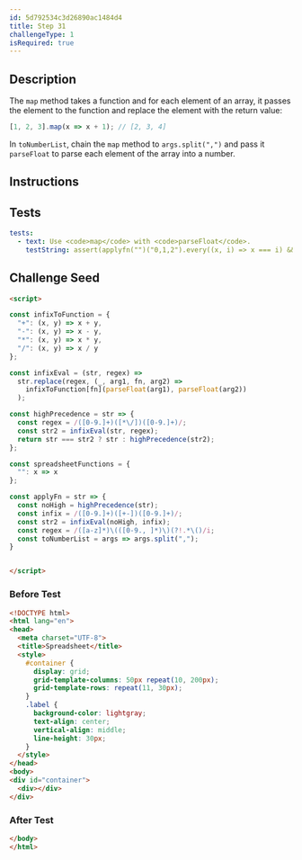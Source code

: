 ```yaml
---
id: 5d792534c3d26890ac1484d4
title: Step 31
challengeType: 1
isRequired: true
---
```


## Description
<section id='description'>
The <code>map</code> method takes a function and for each element of an array, it passes the element to the function and replace the element with the return value:

```js
[1, 2, 3].map(x => x + 1); // [2, 3, 4]
```

In <code>toNumberList</code>, chain the <code>map</code> method to <code>args.split(",")</code> and pass it <code>parseFloat</code> to parse each element of the array into a number.
</section>

## Instructions
<section id='instructions'>

</section>

## Tests
<section id='tests'>

```yml
tests:
  - text: Use <code>map</code> with <code>parseFloat</code>.
    testString: assert(applyfn("")("0,1,2").every((x, i) => x === i) && code.includes("map"));

```

</section>

## Challenge Seed
<section id='challengeSeed'>

<div id='html-seed'>

```html
<script>

const infixToFunction = {
  "+": (x, y) => x + y,
  "-": (x, y) => x - y,
  "*": (x, y) => x * y,
  "/": (x, y) => x / y
};

const infixEval = (str, regex) =>
  str.replace(regex, (_, arg1, fn, arg2) =>
    infixToFunction[fn](parseFloat(arg1), parseFloat(arg2))
  );

const highPrecedence = str => {
  const regex = /([0-9.]+)([*\/])([0-9.]+)/;
  const str2 = infixEval(str, regex);
  return str === str2 ? str : highPrecedence(str2);
};

const spreadsheetFunctions = {
  "": x => x
};

const applyFn = str => {
  const noHigh = highPrecedence(str);
  const infix = /([0-9.]+)([+-])([0-9.]+)/;
  const str2 = infixEval(noHigh, infix);
  const regex = /([a-z]*)\(([0-9., ]*)\)(?!.*\()/i;
  const toNumberList = args => args.split(",");
}


</script>
```

</div>


### Before Test
<div id='html-setup'>

```html
<!DOCTYPE html>
<html lang="en">
<head>
  <meta charset="UTF-8">
  <title>Spreadsheet</title>
  <style>
    #container {
      display: grid;
      grid-template-columns: 50px repeat(10, 200px);
      grid-template-rows: repeat(11, 30px);
    }
    .label {
      background-color: lightgray;
      text-align: center;
      vertical-align: middle;
      line-height: 30px;
    }
  </style>
</head>
<body>
<div id="container">
  <div></div>
</div>
```

</div>


### After Test
<div id='html-teardown'>

```html
</body>
</html>
```

</div>


</section>
